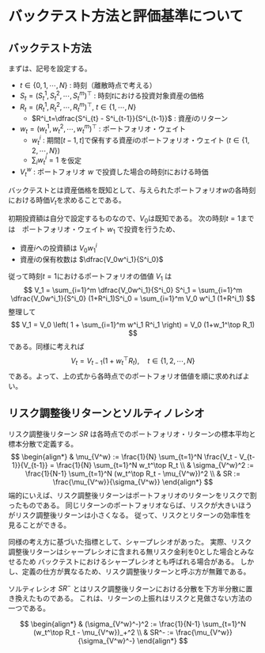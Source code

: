 # バックテスト方法と評価基準について

## バックテスト方法

まずは、記号を設定する。

- $t \in \{0, 1, \cdots, N \}$ : 時刻（離散時点で考える）
- $S_t = (S^1_t, S^2_t, \cdots, S^m_t)^\top$ : 時刻$t$における投資対象資産の価格
- $R_t = (R^1_t, R^2_t, \cdots, R^m_t)^\top$, $t \in \{1,\cdots, N\}$
    -  $R^i_t=\dfrac{S^i_{t} - S^i_{t-1}}{S^i_{t-1}}$ : 資産$i$のリターン
- $w_t = (w^1_t, w^2_t, \cdots, w^m_t)^\top$ : ポートフォリオ・ウェイト
    - $w^i_t$ : 期間$[t-1, t]$で保有する資産$i$のポートフォリオ・ウェイト ($t \in \{1,2,\cdots,N\}$)
    - $\displaystyle \sum_i w^i_t = 1$ を仮定
- $V_t^w$ : ポートフォリオ $w$ で投資した場合の時刻$t$における時価

バックテストとは資産価格を既知として、与えられたポートフォリオ$w$の各時刻における時価$V_t$を求めることである。

初期投資額は自分で設定するものなので、$V_0$は既知である。
次の時刻$t=1$までは　ポートフォリオ・ウェイト $w_1$ で投資を行うため、
- 資産$i$への投資額は $V_0w^i_1$
- 資産$i$の保有枚数は $\dfrac{V_0w^i_1}{S^i_0}$

従って時刻$t=1$におけるポートフォリオの価値 $V_1$ は
$$ V_1 = \sum_{i=1}^m \dfrac{V_0w^i_1}{S^i_0} S^i_1 = \sum_{i=1}^m \dfrac{V_0w^i_1}{S^i_0} (1+R^i_1)S^i_0 = \sum_{i=1}^m V_0 w^i_1 (1+R^i_1) $$
整理して
$$
V_1 = V_0 \left( 1 + \sum_{i=1}^m w^i_1 R^i_1 \right) = V_0 (1+w_1^\top R_1)
$$
である。同様に考えれば
$$
    V_t = V_{t-1} (1+w_t^\top R_t), \quad t \in \{1,2,\cdots,N \}
$$
である。よって、上の式から各時点でのポートフォリオ価値を順に求めればよい。



## リスク調整後リターンとソルティノレシオ

リスク調整後リターン $SR$ は各時点でのポートフォリオ・リターンの標本平均と標本分散で定義する。
$$
\begin{align*}
& \mu_{V^w} := \frac{1}{N} \sum_{t=1}^N \frac{V_t - V_{t-1}}{V_{t-1}} = \frac{1}{N} \sum_{t=1}^N w_t^\top R_t \\
& \sigma_{V^w}^2 := \frac{1}{N-1} \sum_{t=1}^N (w_t^\top R_t - \mu_{V^w})^2 \\
& SR := \frac{\mu_{V^w}}{\sigma_{V^w}}
\end{align*}
$$
端的にいえば、リスク調整後リターンはポートフォリオのリターンをリスクで割ったものである。
同じリターンのポートフォリオならば、リスクが大きいほうがリスク調整後リターンは小さくなる。
従って、リスクとリターンの効率性を見ることができる。

同様の考え方に基づいた指標として、シャープレシオがあった。
実際、リスク調整後リターンはシャープレシオに含まれる無リスク金利を0とした場合とみなせるため
バックテストにおけるシャープレシオとも呼ばれる場合がある。
しかし、定義の仕方が異なるため、リスク調整後リターンと呼ぶ方が無難である。


ソルティレシオ $SR^-$ とはリスク調整後リターンにおける分散を下方半分散に置き換えたものである。
これは、リターンの上振れはリスクと見做さない方法の一つである。

$$
\begin{align*}
& (\sigma_{V^w}^-)^2 := \frac{1}{N-1} \sum_{t=1}^N (w_t^\top R_t - \mu_{V^w})_+^2 \\
& SR^- := \frac{\mu_{V^w}}{\sigma_{V^w}^-}
\end{align*}
$$

